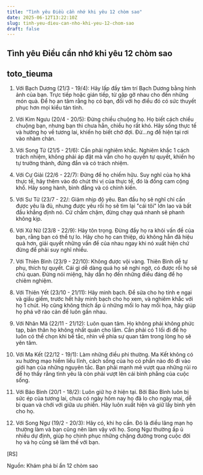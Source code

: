 ```yaml
---
title: "Tình yêu Điều cần nhớ khi yêu 12 chòm sao"
date: 2025-06-12T13:22:10Z
slug: tinh-yeu-dieu-can-nho-khi-yeu-12-chom-sao
draft: false
---
```


## Tình yêu Điều cần nhớ khi yêu 12 chòm sao

## toto_tieuma

1. Với Bạch Dương (21/3 - 19/4): Hãy lấp đầy tâm trí Bạch Dương bằng hình ảnh của bạn. Trực tiếp hoặc gián tiếp, từ gặp gỡ nhau cho đến những món quà. Để họ an tâm rằng họ có bạn, đối với họ điều đó có sức thuyết phục hơn mọi kiểu tán tỉnh.

2. Với Kim Ngưu (20/4 - 20/5): Đừng chiều chuộng họ. Họ biết cách chiều chuộng bạn, nhưng bạn thì chưa hẳn, chiều họ rất khó. Hãy sống thực tế và hướng họ về tương lai, khiến họ biết chờ đợi. Đừ...ng để hiện tại rơi vào nhàm chán.

3. Với Song Tử (21/5 - 21/6): Cần phải nghiêm khắc. Nghiêm khắc 1 cách trách nhiệm, không phải áp đặt mà vẫn cho họ quyền tự quyết, khiến họ tự trưởng thành, đứng đắn và có trách nhiệm.

4. Với Cự Giải (22/6 - 22/7): Đừng để họ chiếm hữu. Suy nghĩ của họ khá thực tế, hãy thêm vào đó chút thi vị của thực tế, đó là đồng cam cộng khổ. Hãy song hành, bình đẳng và có chính kiến.

5. Với Sư Tử (23/7 - 22/: Giảm nhịp độ yêu. Ban đầu họ sẽ nghĩ chỉ cần được yêu là đủ, nhưng được yêu rồi họ sẽ tìm lại "cái tôi" lớn lao và bất đầu khẳng định nó. Cứ chầm chậm, đừng chạy quá nhanh sẽ phanh không kịp.

6. Với Xử Nữ (23/8 - 22/9): Hãy tôn trọng. Đừng đẩy họ ra khỏi vấn đề của bạn, rằng bạn có thể tự lo. Hãy cho họ can thiệp, dù không hẳn đã hiệu quả hơn, giải quyết những vấn đề của nhau ngay khi nó xuất hiện chứ đừng để phải suy nghĩ nhiều.

7. Với Thiên Bình (23/9 - 22/10): Không được vội vàng. Thiên Bình dễ tự phụ, thích tự quyết. Cái gì dễ dàng quá họ sẽ nghi ngờ, có được rồi họ sẽ chủ quan. Đừng nói miệng, hãy dẫn họ đến những điều đáng để họ chiêm nghiệm.

8. Với Thiên Yết (23/10 - 21/11): Hãy minh bạch. Để sửa cho họ tính e ngại và giấu giếm, trước hết hãy minh bạch cho họ xem, và nghiêm khắc với họ 1 chút. Họ cũng không thích ấp ủ những mối lo hay mối họa, hãy giúp họ phá vỡ rào cản để luôn gần nhau.

9. Với Nhân Mã (22/11 - 21/12): Luôn quan tâm. Họ không phải không phức tạp, bản thân họ không nhất quán cho lắm. Cần phải có 1 lối đi để họ luôn có thể chọn khi bế tắc, nhìn về phía sự quan tâm trong lòng họ sẽ yên tâm.

10. Với Ma Kết (22/12 - 19/1): Làm những điều phi thường. Ma Kết không có xu hướng mạo hiểm liều lĩnh, cách sống của họ có phần nào đó đi vào giới hạn của những nguyên tắc. Bạn phải mạnh mẽ vượt qua những rủi ro để họ thấy rằng tình yêu là còn phải vượt lên cái bình phẳng của cuộc sống.

11. Với Bảo Bình (20/1 - 18/2): Luôn giữ họ ở hiện tại. Bởi Bảo Bình luôn bị sức ép của tương lai, chưa có ngày hôm nay họ đã lo cho ngày mai, dễ bi quan và chới với giữa ưu phiền. Hãy luôn xuất hiện và giữ lấy bình yên cho họ.

12. Với Song Ngư (19/2 - 20/3): Hãy có, khi họ cần. Đó là điều lãng mạn họ thường làm và bạn cũng nên làm vậy với họ. Song Ngư thường ấp ủ nhiều dự định, giúp họ chinh phục những chặng đường trong cuộc đời họ và họ cũng sẽ làm thế với bạn.

[RS]

Nguồn: Khám phá bí ẩn 12 chòm sao